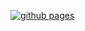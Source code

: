 [![github pages](https://github.com/drtbz/drtbz.github.io/actions/workflows/gh-pages.yml/badge.svg?branch=main)](https://github.com/drtbz/drtbz.github.io/actions/workflows/gh-pages.yml)
